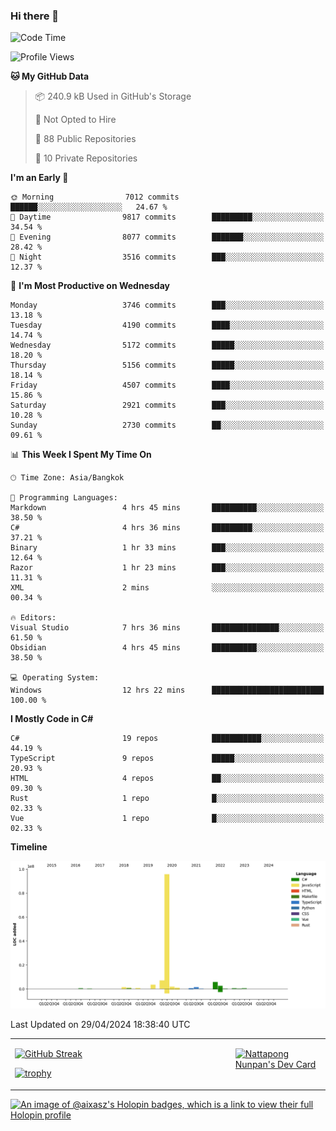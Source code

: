 ### Hi there 👋

<!--START_SECTION:waka-->
![Code Time](http://img.shields.io/badge/Code%20Time-1%2C578%20hrs%2053%20mins-blue)

![Profile Views](http://img.shields.io/badge/Profile%20Views-0-blue)

**🐱 My GitHub Data** 

> 📦 240.9 kB Used in GitHub's Storage 
 > 
> 🚫 Not Opted to Hire
 > 
> 📜 88 Public Repositories 
 > 
> 🔑 10 Private Repositories 
 > 
**I'm an Early 🐤** 

```text
🌞 Morning                7012 commits        ██████░░░░░░░░░░░░░░░░░░░   24.67 % 
🌆 Daytime                9817 commits        █████████░░░░░░░░░░░░░░░░   34.54 % 
🌃 Evening                8077 commits        ███████░░░░░░░░░░░░░░░░░░   28.42 % 
🌙 Night                  3516 commits        ███░░░░░░░░░░░░░░░░░░░░░░   12.37 % 
```
📅 **I'm Most Productive on Wednesday** 

```text
Monday                   3746 commits        ███░░░░░░░░░░░░░░░░░░░░░░   13.18 % 
Tuesday                  4190 commits        ████░░░░░░░░░░░░░░░░░░░░░   14.74 % 
Wednesday                5172 commits        █████░░░░░░░░░░░░░░░░░░░░   18.20 % 
Thursday                 5156 commits        █████░░░░░░░░░░░░░░░░░░░░   18.14 % 
Friday                   4507 commits        ████░░░░░░░░░░░░░░░░░░░░░   15.86 % 
Saturday                 2921 commits        ███░░░░░░░░░░░░░░░░░░░░░░   10.28 % 
Sunday                   2730 commits        ██░░░░░░░░░░░░░░░░░░░░░░░   09.61 % 
```


📊 **This Week I Spent My Time On** 

```text
🕑︎ Time Zone: Asia/Bangkok

💬 Programming Languages: 
Markdown                 4 hrs 45 mins       ██████████░░░░░░░░░░░░░░░   38.50 % 
C#                       4 hrs 36 mins       █████████░░░░░░░░░░░░░░░░   37.21 % 
Binary                   1 hr 33 mins        ███░░░░░░░░░░░░░░░░░░░░░░   12.64 % 
Razor                    1 hr 23 mins        ███░░░░░░░░░░░░░░░░░░░░░░   11.31 % 
XML                      2 mins              ░░░░░░░░░░░░░░░░░░░░░░░░░   00.34 % 

🔥 Editors: 
Visual Studio            7 hrs 36 mins       ███████████████░░░░░░░░░░   61.50 % 
Obsidian                 4 hrs 45 mins       ██████████░░░░░░░░░░░░░░░   38.50 % 

💻 Operating System: 
Windows                  12 hrs 22 mins      █████████████████████████   100.00 % 
```

**I Mostly Code in C#** 

```text
C#                       19 repos            ███████████░░░░░░░░░░░░░░   44.19 % 
TypeScript               9 repos             █████░░░░░░░░░░░░░░░░░░░░   20.93 % 
HTML                     4 repos             ██░░░░░░░░░░░░░░░░░░░░░░░   09.30 % 
Rust                     1 repo              █░░░░░░░░░░░░░░░░░░░░░░░░   02.33 % 
Vue                      1 repo              █░░░░░░░░░░░░░░░░░░░░░░░░   02.33 % 
```



**Timeline**

![Lines of Code chart](https://raw.githubusercontent.com/aixasz/aixasz/main/assets/bar_graph.png)


 Last Updated on 29/04/2024 18:38:40 UTC
<!--END_SECTION:waka-->

<table>
<tr>
<td width="70%" valign="top">
 
 [![GitHub Streak](http://github-readme-streak-stats.herokuapp.com?user=aixasz&theme=github-dark&hide_border=true&date_format=%5BY%20%5DM%20j)](https://git.io/streak-stats)

 [![trophy](https://github-profile-trophy.vercel.app/?username=aixasz&theme=onedark)](https://github.com/ryo-ma/github-profile-trophy)
 </td>
<td width="30%" valign="top">
 
<a href="https://app.daily.dev/aixasz"><img src="https://api.daily.dev/devcards/403207936e6547c9a85ea449e9f3abe8.png?r=re8" alt="Nattapong Nunpan's Dev Card"/></a>

 </td>
</tr>
</table>

[![An image of @aixasz's Holopin badges, which is a link to view their full Holopin profile](https://holopin.me/aixasz)](https://holopin.io/@aixasz)
 
